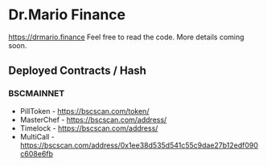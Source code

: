 # Dr.Mario Finance

https://drmario.finance Feel free to read the code. More details coming soon.

## Deployed Contracts / Hash

### BSCMAINNET

- PillToken - https://bscscan.com/token/
- MasterChef - https://bscscan.com/address/
- Timelock - https://bscscan.com/address/
- MultiCall - https://bscscan.com/address/0x1ee38d535d541c55c9dae27b12edf090c608e6fb
